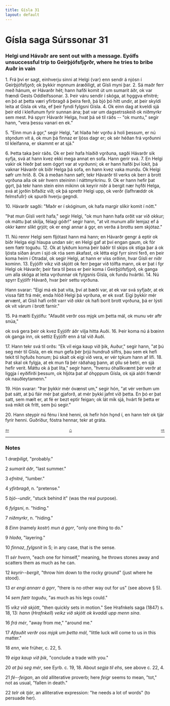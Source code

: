 ```yaml
---
title: Gísla 31
layout: default
---
```


# Gísla saga Súrssonar 31

### Helgi und Hávaðr are sent out with a message. Eyólfs unsuccessful trip to Geirþjófsfj&#x1EB;rðr, where he tries to bribe Auðr in vain

1\. Frá því er sagt, einhverju sinni at Helgi {var} enn sendr á njósn í Geirþjófsfj&#x1EB;rð; ok þykkir m&#x1EB;nnum áræðiligt, at Gísli myni þar. 2. Sá maðr ferr með hánum, er Hávarðr hét; hann hafði komit út um sumarit áðr, ok var frændi Gests Oddleifssonar. 3. Þeir váru sendir í skóga, at h&#x1EB;ggva efnitré; en þó at þetta væri yfirbragð á þeira ferð, þá bjó þó hitt undir, at þeir skyldi leita at Gísla ok vita, ef þeir fyndi fylgsni Gísla. 4. Ok einn dag at kveldi sjá þeir eld í kleifunum fyrir sunnan ána; þat var um dagsetrsskeið ok niðmyrkr sem mest. Þá spyrr Hávarðr Helga, hvat þá sé til ráðs -- "ok muntu," segir hann, "vera þessu vanari en ek."

5\. "Einn mun á g&#x1EB;r," segir Helgi, "at hlaða hér v&#x1EB;rðu á holi þessum, er nú st&#x1EB;ndum vit á, ok mun þá finnaz er ljóss dagr er; ok sér héðan frá v&#x1EB;rðunni til kleifanna, er skammt er at sjá."

6\. Þetta taka þeir ráðs. Ok er þeir hafa hlaðið v&#x1EB;rðuna, sagði Hávarðr sik syfja, svá at hann kvez ekki mega annat en sofa. Hann gerir svá. 7. En Helgi vakir ok hleðr þat sem óg&#x1EB;rt var at v&#x1EB;rðunni; ok er hann hafði því lokit, þá vaknar Hávarðr ok biðr Helga þá sofa, en hann kvez vaka mundu. Ok Helgi s&oslash;fr um hríð. 8. Ok á meðan hann s&oslash;fr, tekr Hávarðr til verks ok berr á brott v&#x1EB;rðuna alla ok sér hvern steininn í náttmyrkrinu. 9. Ok er hann hefir þat g&#x1EB;rt, þá tekr hann stein einn mikinn ok keyrir niðr á bergit nær h&#x1EB;fði Helga, svá at j&#x1EB;rðin bifaðiz við; ok þá sprettr Helgi upp, ok verðr {lafhræddr ok felmsfullr} ok spurði hverju gegndi.

10\. Hávarðr sagði: "Maðr er í skóginum, ok hafa margir slíkir komit í nótt."

"Þat mun Gísli verit hafa," segir Helgi, "ok mun hann hafa orðit var við okkur; ok máttu þat skilja, félagi góðr!" segir hann, "at vit munum allir lemjaz ef á okkr k&oslash;mr slíkt grjót; ok er engi annar á g&#x1EB;r, en verða á brottu sem skjótaz."

11\. Nú rennr Helgi sem fljótast hann má hann; en Hávarðr gengr á eptir ok biðr Helga eigi hlaupa undan sér; en Helgi gaf at því engan gaum, ok fór sem f&oelig;tr toguðu. 12. Ok at lykðum koma þeir báðir til skips ok stíga þar á ok ljósta síðan árum í sjó ok róa sem ákafast, ok létta eigi fyrr sinni ferð, en þeir koma heim í Otradal, ok segir Helgi, at hann er víss orðinn, hvar Gísli er niðr kominn. 13. Eyjólfr víkz við skjótt ok ferr þegar við tólfta mann, ok er þat í f&#x1EB;r Helgi ok Hávarðr; þeir fara til þess er þeir koma í Geirþjófsfj&#x1EB;rð, ok ganga um alla skóga at leita v&#x1EB;rðunnar ok fylgsnis Gísla, ok fundu hvártki. 14. Nú spyrr Eyjólfr Hávarð, hvar þeir settu v&#x1EB;rðuna.

Hann svarar: "Eigi má ek þat vita, því at bæði var, at ek var svá syfjaðr, at ek vissa fátt frá mér, enda hlóð Helgi þá v&#x1EB;rðuna, er ek svaf. Eigi þykkir mér &oslash;rvænt, at Gísli hafi orðit varr við okkr ok hafi borit brott v&#x1EB;rðuna, þá er lýsti ok vit várum í brott farnir."

15\. Þá mælti Eyjólfu: "Afauðit verðr oss mj&#x1EB;k um þetta mál, ok munu vér aftr snúa,"

ok svá gera þeir ok kvez Eyjólfr áðr vilja hitta Auði. 16. Þeir koma nú á b&oelig;inn ok ganga inn, ok settiz Eyjólfr enn á tal við Auði.

17\. Hann tekr svá til orðs: "Ek vil eiga kaup við þik, Auður," segir hann, "at þú seg mér til Gísla, en ek mun gefa þér þrjú hundruð silfrs, þau sem ek hefi tekit til h&#x1EB;fuðs honum; þú skalt ok eigi við vera, er vér t&#x1EB;kum hann af lífi. 18. Þat skal ok fylgja, at ek mun fá þér ráðahag þann, at &#x1EB;llu sé betri, en sjá hefir verit. Máttu ok á þat líta," segir hann, "hversu óhallkvæmt þér verðr at liggja í eyðifirði þessum, ok hljóta þat af óh&#x1EB;ppum Gísla, ok sjá aldri frændr ok nauðleytamenn."

19\. Hón svarar: "Þar þykkir mér óvænst um," segir hón, "at vér verðum um þat sátt, at þú fáir mér þat gjaforð, at mér þykki jafnt við þetta. En þó er þat satt, sem mælt er, at fé er bezt eptir feigan; ok lát mik sjá, hvárt fé þetta er svá mikit ok frítt, sem þú segir."

20\. Hann steypir nú fénu í kné henni, ok hefir hón h&#x1EB;nd í, en hann telr ok tjár fyrir henni. Guðríður, fóstra hennar, tekr at gráta.

<div style="float: left"><a href="http://rcblack.net/Gisla_saga/Gisla_30">⇦</a></div>
<div style="float: right"><a href="http://rcblack.net/Gisla_saga/Gisla_32">⇨</a></div>
<div style="margin: 0 auto; width: 100px;"><a href="http://rcblack.net/Gisla_saga/Gisla_home">&#8962;</a></div>

---

### Notes

1 _ár&oelig;þiligt_, "probably."

2 _sumarit áðr_, "last summer."

3 _efnitré_, "lumber."

4 _yfirbragð_, n. "pretense."

5 _bjó--undir_, "stuck behind it" (was the real purpose).

6 _fylgsni_, n. "hiding."

7 _niðmyrkr_, n. "hiding."

8 _Einn_ (namely _kostr_) _mun á g&#x1EB;rr_, "only one thing to do."

9 _hlaða_, "layering."

10 _finnaz_, _fylgsnit_ in S; in any case, that is the sense.

11 _sér hvern_, "each one for himself," meaning, he throws stones away and scatters them as much as he can.

12 _keyrir--bergit_, "throw him down to the rocky ground" (just where he stood).

13 _er engi annarr á g&#x1EB;rr_, "there is no other way out for us" (see above &sect; 5).

14 _sem f&oelig;tr toguðu_, "as much as his legs could."

15 _víkz við skjótt_, "then quickly sets in motion." See Hrafnkels saga (1847) s. 18, 13: _hann_ (_Hrafnkell_) _veikz við skjótt ok kvaddi upp menn sína_.

16 _frá mér_, "away from me," "around me."

17 _Afauðit verðr oss mj&#x1EB;k um þetta mál_, "little luck will come to us in this matter."

18 _enn_, wie früher, c. 22, 5.

19 _eiga kaup við þik_, "conclude a trade with you."

20 _at þú seg mér_, see Eyrb. c. 19, 18. About _segja til ehs_, see above c. 22, 4.

21 _fé--feigan_, an old alliterative proverb; here _feigr_ seems to mean, "tot," not as usual, "fallen in death."

22 _telr ok tjár_, an alliterative expression: "he needs a lot of words" (to persuade her).
